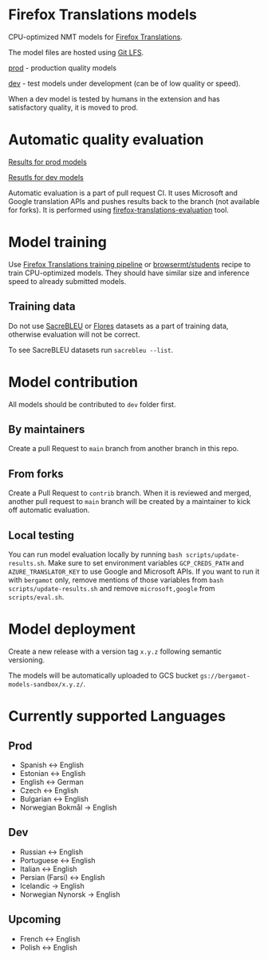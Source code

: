# Firefox Translations models
CPU-optimized NMT models for [Firefox Translations](https://github.com/mozilla-extensions/firefox-translations).

The model files are hosted using [Git LFS](https://docs.github.com/en/github/managing-large-files/versioning-large-files/about-git-large-file-storage).

[prod](models/prod) - production quality models 

[dev](models/dev) - test models under development (can be of low quality or speed). 

When a dev model is tested by humans in the extension and has satisfactory quality, it is moved to prod.

# Automatic quality evaluation

[Results for prod models](evaluation/prod/results.md)

[Resutls for dev models](evaluation/dev/results.md)

Automatic evaluation is a part of pull request CI. 
It uses Microsoft and Google translation APIs and pushes results back to the branch (not available for forks).
It is performed using [firefox-translations-evaluation](https://github.com/mozilla/firefox-translations-evaluation) tool.

# Model training

Use [Firefox Translations training pipeline](https://github.com/mozilla/firefox-translations-training) or [browsermt/students](https://github.com/browsermt/students/tree/master/train-student) recipe to train CPU-optimized models. They should have similar size and inference speed to already submitted models.

## Training data

Do not use [SacreBLEU](https://github.com/mjpost/sacrebleu) or [Flores](https://github.com/facebookresearch/flores) datasets as a part of training data, otherwise evaluation will not be correct.

To see SacreBLEU datasets run `sacrebleu --list`.

# Model contribution

All models should be contributed to `dev` folder first.

## By maintainers

Create a pull Request to `main` branch from another branch in this repo.

## From forks

Create a Pull Request to `contrib` branch. 
When it is reviewed and merged, another pull request to `main` branch will be created by a maintainer to kick off automatic evaluation.

## Local testing

You can run model evaluation locally by running `bash scripts/update-results.sh`. 
Make sure to set environment variables `GCP_CREDS_PATH` and `AZURE_TRANSLATOR_KEY` to use Google and Microsoft APIs.
If you want to run it with `bergamot` only, remove mentions of those variables from `bash scripts/update-results.sh` and remove `microsoft,google` from `scripts/eval.sh`. 

# Model deployment

Create a new release with a version tag `x.y.z` following semantic versioning.

The models will be automatically uploaded to GCS bucket `gs://bergamot-models-sandbox/x.y.z/`. 

# Currently supported Languages
## Prod
- Spanish <-> English
- Estonian <-> English
- English <-> German
- Czech <-> English
- Bulgarian <-> English
- Norwegian Bokmål -> English
## Dev
- Russian <-> English
- Portuguese <-> English
- Italian <-> English
- Persian (Farsi) <-> English
- Icelandic -> English
- Norwegian Nynorsk -> English
## Upcoming
-  French <-> English
-  Polish <-> English
